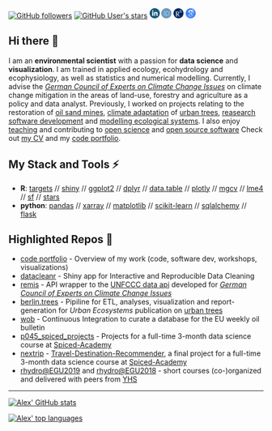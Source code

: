 

<a href="https://github.com/the-hull"><img alt="GitHub followers" src="https://img.shields.io/github/followers/the-hull?label=Github&style=social"></a> <a href="https://github.com/the-hull"><img alt="GitHub User's stars" src="https://img.shields.io/github/stars/the-hull"></a>  <a href="https://www.linkedin.com/in/aglhurley"><img align="" title="Linkedin: aglhurley" src="https://github.com/the-hull/the-hull/blob/main/static/linkedin.png" alt="Linkedin" width="20" style="margin-top: 5px"></a> <a href="https://orcid.org/0000-0002-9641-2805"><img align="" title="ORCID: 0000-0002-9641-2805" src="https://github.com/the-hull/the-hull/blob/main/static/orcid.png" alt="ORCID" width="20" style="margin-top: 5px"></a> <a href="https://www.researchgate.net/profile/Alexander-Hurley"><img align="" title="ResearchGate: Alexander-Hurley" src="https://github.com/the-hull/the-hull/blob/main/static/researchgate.png" alt="ResearchGate" width="20" style="margin-top: 5px"></a> <a href="https://scholar.google.com/citations?hl=en&user=plLuAz0AAAAJ&view_op=list_works&sortby=pubdate"><img align="" title="Google Scholar: plLuAz0AAAAJ" src="https://github.com/the-hull/the-hull/blob/main/static/googlescholar.png" alt="Google Scholar" width="20" style="margin-top: 5px"></a> 

## Hi there 👋
I am an **environmental scientist** with a passion for **data science** and **visualization**. I am trained in applied ecology, ecohydrology and ecophysiology, as well as statistics and numerical modelling. 
Currently, I advise the _[German Council of Experts on Climate Change Issues](https://expertenrat-klima.de/)_ on climate change mitigation in the areas of land-use, forestry and agriculture as a policy and data analyst. 
Previously, I worked on projects relating to the restoration of [oil sand mines](https://en.wikipedia.org/wiki/Oil_sands), [climate adaptation](https://www.helmholtz-klima.de/) of [urban trees](https://link.springer.com/article/10.1007/s11252-023-01450-9), [reasearch software development](https://doi.org/10.1371/journal.pone.0268426) and [modelling ecological systems](https://github.com/the-Hull/Diss). I also enjoy [teaching](https://github.com/the-Hull/code_portfolio?tab=readme-ov-file#presentations) and contributing to [open science](https://deep-tools.netlify.app/) and [open source software](https://github.com/the-Hull/code_portfolio?tab=readme-ov-file#contributed) 
Check out <a href="https://aglhurley.rbind.io/cv/hurley_cv.pdf/">my CV</a> and my [code portfolio](https://github.com/the-Hull/code_portfolio).

## My Stack and Tools ⚡
- **R**: <a href="https://docs.ropensci.org/targets/">targets</a> // <a href="https://www.shinyapps.io">shiny</a> // <a href="https://ggplot2.tidyverse.org/">ggplot2</a> // <a href="https://dplyr.tidyverse.org/">dplyr</a> // <a href="https://rdatatable.gitlab.io/data.table/">data.table</a> // <a href="https://plotly.com/r/getting-started/">plotly</a> // <a href="https://cran.r-project.org/web/packages/mgcv/index.html">mgcv</a> // <a href="https://github.com/lme4/lme4/">lme4</a> // <a href="https://r-spatial.github.io/sf/">sf</a> //  <a href="https://r-spatial.github.io/stars/">stars</a>
- **python**:  [pandas](https://pandas.pydata.org/) // [xarray](https://docs.xarray.dev/) // [matplotlib](https://matplotlib.org/) // [scikit-learn](https://scikit-learn.org/) // [sqlalchemy](https://www.sqlalchemy.org/) // [flask](https://flask.palletsprojects.com/en/stable/)


## Highlighted Repos 🔭

- [code portfolio](https://github.com/the-Hull/code_portfolio) - Overview of my work (code, software dev, workshops, visualizations)
- [datacleanr](https://github.com/the-Hull/datacleanr) - Shiny app for Interactive and Reproducible Data Cleaning 
- [remis](https://github.com/the-Hull/remis) - API wrapper to the [UNFCCC data api](https://di.unfccc.int/) developed for _[German Council of Experts on Climate Change Issues](https://expertenrat-klima.de/)_
- [berlin.trees](https://github.com/the-Hull/berlin.trees) - Pipiline for ETL, analyses, visualization and report-generation for _Urban Ecosystems_ publication on [urban trees](https://link.springer.com/article/10.1007/s11252-023-01450-9)
- [wob](https://github.com/the-Hull/weekly_oil_bulletin) - Continuous Integration to curate a database for the EU weekly oil bulletin  
- [p045_spiced_projects](https://github.com/the-Hull/p045_spiced_projects) - Projects for a full-time 3-month data science course at [Spiced-Academy](https://www.spiced-academy.com/en)
- [nextrip](https://github.com/the-Hull/nextrip) - [Travel-Destination-Recommender](http://aglhurley.pythonanywhere.com/), a final project for a full-time 3-month data science course at [Spiced-Academy](https://www.spiced-academy.com/en)
- [rhydro@EGU2019](https://github.com/hydrosoc/rhydro_EGU19) and [rhydro@EGU2018](https://github.com/hydrosoc/rhydro_EGU18) - short courses (co-)organized and delivered with peers from [YHS](https://younghs.com/)

---

[![Alex' GitHub stats](https://github-readme-stats-git-masterorgs-github-readme-stats-team.vercel.app/api?username=the-hull&include_orgs=true&include_all_commits=true)](https://github.com/the-hull/the-hull)


[![Alex' top languages](https://github-readme-stats.vercel.app/api/top-langs/?username=the-hull&hide=javascript,html,css,Lua)](https://github.com/the-hull)


<!--

**the-Hull/the-hull** is a ✨ _special_ ✨ repository because its `README.md` (this file) appears on your GitHub profile.
Here are some ideas to get you started:

- 🔭 I’m currently working on ...
- 🌱 I’m currently learning ...
- 👯 I’m looking to collaborate on ...
- 🤔 I’m looking for help with ...
- 💬 Ask me about ...
- 📫 How to reach me: ...
- 😄 Pronouns: ...
- ⚡ Fun fact: ...
-->
